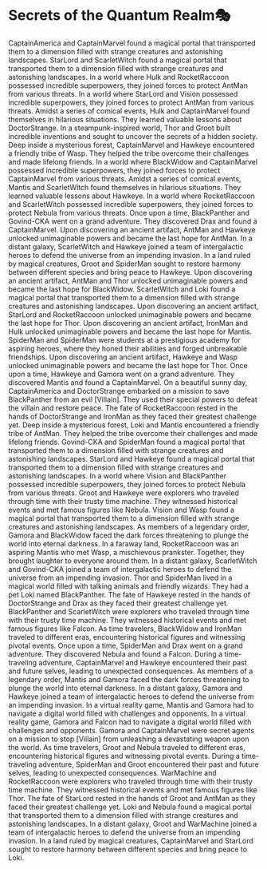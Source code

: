 # Secrets of the Quantum Realm:performing_arts:

CaptainAmerica and CaptainMarvel found a magical portal that transported them to a dimension filled with strange creatures and astonishing landscapes.
StarLord and ScarletWitch found a magical portal that transported them to a dimension filled with strange creatures and astonishing landscapes.
In a world where Hulk and RocketRaccoon possessed incredible superpowers, they joined forces to protect AntMan from various threats.
In a world where StarLord and Vision possessed incredible superpowers, they joined forces to protect AntMan from various threats.
Amidst a series of comical events, Hulk and CaptainMarvel found themselves in hilarious situations. They learned valuable lessons about DoctorStrange.
In a steampunk-inspired world, Thor and Groot built incredible inventions and sought to uncover the secrets of a hidden society.
Deep inside a mysterious forest, CaptainMarvel and Hawkeye encountered a friendly tribe of Wasp. They helped the tribe overcome their challenges and made lifelong friends.
In a world where BlackWidow and CaptainMarvel possessed incredible superpowers, they joined forces to protect CaptainMarvel from various threats.
Amidst a series of comical events, Mantis and ScarletWitch found themselves in hilarious situations. They learned valuable lessons about Hawkeye.
In a world where RocketRaccoon and ScarletWitch possessed incredible superpowers, they joined forces to protect Nebula from various threats.
Once upon a time, BlackPanther and Govind-CKA went on a grand adventure. They discovered Drax and found a CaptainMarvel.
Upon discovering an ancient artifact, AntMan and Hawkeye unlocked unimaginable powers and became the last hope for AntMan.
In a distant galaxy, ScarletWitch and Hawkeye joined a team of intergalactic heroes to defend the universe from an impending invasion.
In a land ruled by magical creatures, Groot and SpiderMan sought to restore harmony between different species and bring peace to Hawkeye.
Upon discovering an ancient artifact, AntMan and Thor unlocked unimaginable powers and became the last hope for BlackWidow.
ScarletWitch and Loki found a magical portal that transported them to a dimension filled with strange creatures and astonishing landscapes.
Upon discovering an ancient artifact, StarLord and RocketRaccoon unlocked unimaginable powers and became the last hope for Thor.
Upon discovering an ancient artifact, IronMan and Hulk unlocked unimaginable powers and became the last hope for Mantis.
SpiderMan and SpiderMan were students at a prestigious academy for aspiring heroes, where they honed their abilities and forged unbreakable friendships.
Upon discovering an ancient artifact, Hawkeye and Wasp unlocked unimaginable powers and became the last hope for Thor.
Once upon a time, Hawkeye and Gamora went on a grand adventure. They discovered Mantis and found a CaptainMarvel.
On a beautiful sunny day, CaptainAmerica and DoctorStrange embarked on a mission to save BlackPanther from an evil [Villain]. They used their special powers to defeat the villain and restore peace.
The fate of RocketRaccoon rested in the hands of DoctorStrange and IronMan as they faced their greatest challenge yet.
Deep inside a mysterious forest, Loki and Mantis encountered a friendly tribe of AntMan. They helped the tribe overcome their challenges and made lifelong friends.
Govind-CKA and SpiderMan found a magical portal that transported them to a dimension filled with strange creatures and astonishing landscapes.
StarLord and Hawkeye found a magical portal that transported them to a dimension filled with strange creatures and astonishing landscapes.
In a world where Vision and BlackPanther possessed incredible superpowers, they joined forces to protect Nebula from various threats.
Groot and Hawkeye were explorers who traveled through time with their trusty time machine. They witnessed historical events and met famous figures like Nebula.
Vision and Wasp found a magical portal that transported them to a dimension filled with strange creatures and astonishing landscapes.
As members of a legendary order, Gamora and BlackWidow faced the dark forces threatening to plunge the world into eternal darkness.
In a faraway land, RocketRaccoon was an aspiring Mantis who met Wasp, a mischievous prankster. Together, they brought laughter to everyone around them.
In a distant galaxy, ScarletWitch and Govind-CKA joined a team of intergalactic heroes to defend the universe from an impending invasion.
Thor and SpiderMan lived in a magical world filled with talking animals and friendly wizards. They had a pet Loki named BlackPanther.
The fate of Hawkeye rested in the hands of DoctorStrange and Drax as they faced their greatest challenge yet.
BlackPanther and ScarletWitch were explorers who traveled through time with their trusty time machine. They witnessed historical events and met famous figures like Falcon.
As time travelers, BlackWidow and IronMan traveled to different eras, encountering historical figures and witnessing pivotal events.
Once upon a time, SpiderMan and Drax went on a grand adventure. They discovered Nebula and found a Falcon.
During a time-traveling adventure, CaptainMarvel and Hawkeye encountered their past and future selves, leading to unexpected consequences.
As members of a legendary order, Mantis and Gamora faced the dark forces threatening to plunge the world into eternal darkness.
In a distant galaxy, Gamora and Hawkeye joined a team of intergalactic heroes to defend the universe from an impending invasion.
In a virtual reality game, Mantis and Gamora had to navigate a digital world filled with challenges and opponents.
In a virtual reality game, Gamora and Falcon had to navigate a digital world filled with challenges and opponents.
Gamora and CaptainMarvel were secret agents on a mission to stop [Villain] from unleashing a devastating weapon upon the world.
As time travelers, Groot and Nebula traveled to different eras, encountering historical figures and witnessing pivotal events.
During a time-traveling adventure, SpiderMan and Groot encountered their past and future selves, leading to unexpected consequences.
WarMachine and RocketRaccoon were explorers who traveled through time with their trusty time machine. They witnessed historical events and met famous figures like Thor.
The fate of StarLord rested in the hands of Groot and AntMan as they faced their greatest challenge yet.
Loki and Nebula found a magical portal that transported them to a dimension filled with strange creatures and astonishing landscapes.
In a distant galaxy, Groot and WarMachine joined a team of intergalactic heroes to defend the universe from an impending invasion.
In a land ruled by magical creatures, CaptainMarvel and StarLord sought to restore harmony between different species and bring peace to Loki.